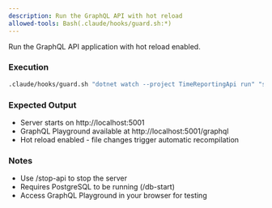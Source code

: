 ```yaml
---
description: Run the GraphQL API with hot reload
allowed-tools: Bash(.claude/hooks/guard.sh:*)
---
```


Run the GraphQL API application with hot reload enabled.

### Execution

```bash
.claude/hooks/guard.sh "dotnet watch --project TimeReportingApi run" "slash"
```

### Expected Output

- Server starts on http://localhost:5001
- GraphQL Playground available at http://localhost:5001/graphql
- Hot reload enabled - file changes trigger automatic recompilation

### Notes

- Use /stop-api to stop the server
- Requires PostgreSQL to be running (/db-start)
- Access GraphQL Playground in your browser for testing
